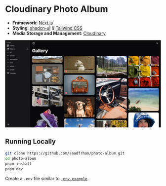 # Cloudinary Photo Album

- **Framework**: [Next.js](https://nextjs.org/)
- **Styling**: [shadcn-ui](https://ui.shadcn.com/) & [Tailwind CSS](https://tailwindcss.com/)
- **Media Storage and Management**: [Cloudinary](https://cloudinary.com/)

<img src="./app/opengraph-image.png" />

## Running Locally

```bash
git clone https://github.com/saadfrhan/photo-album.git
cd photo-album
pnpm install
pnpm dev
```

Create a `.env` file similar to [`.env.example`](https://github.com/saadfrhan/photo-album/blob/master/.env.example).
